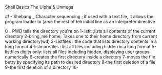Shell Basics
The Ulpha & Unmega

#! - Shebang _ Character sequencing ; if used with a text file, it allows the program loader to [arse the rest of teh initial line as an interpreter directive

0 _ PWD tells the directory you're on
1-listit ;lists all contents of the current directory
2-bring_me home; Takes one to their home directory from current working directory(wd)
3-Listfiles : the code that lists directory contents in a long format
4-listmorefiles : list all files including hidden in a long format
5-listfiles digits only: lists all files including hidden, displaying user groups numerically
6-creates the first directory inside a directory
7-moves the file betty by specifying its path to desired directory
8-the first deletion of a file
9-the first deletion of a directory
10-